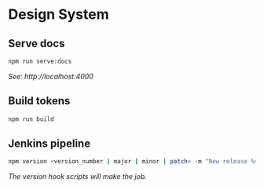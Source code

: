 # Design System

## Serve docs

```sh
npm run serve:docs
```

_See: http://localhost:4000_

## Build tokens

```sh
npm run build
```

## Jenkins pipeline

```sh
npm version <version_number | major | minor | patch> -m "New release %s"
```

_The version hook scripts will make the job._
